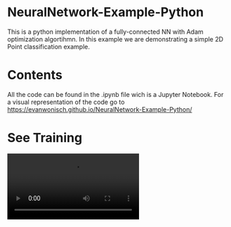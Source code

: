 # NeuralNetwork-Example-Python
This is a python implementation of a fully-connected NN with Adam optimization algortihmn.
In this example we are demonstrating a simple 2D Point classification example.

# Contents
All the code can be found in the .ipynb file wich is a Jupyter Notebook.
For a visual representation of the code go to https://evanwonisch.github.io/NeuralNetwork-Example-Python/

# See Training
![Video](./trainig.mp4)
